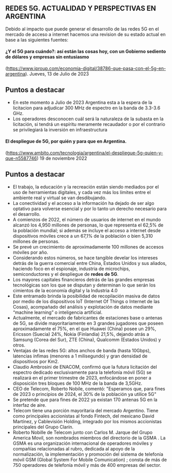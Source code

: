 ## REDES 5G. ACTUALIDAD Y PERSPECTIVAS EN ARGENTINA

Debido al impacto que puede generar el desarrollo de las redes 5G en el mercado de acceso a internet hacemos una revision de su estado actual en base a las siguientes fuentes:

#### ¿Y el 5G para cuándo?: así están las cosas hoy, con un Gobierno sediento de dólares y empresas sin entusiasmo
 (https://www.iproup.com/economia-digital/38786-que-pasa-con-el-5g-en-argentina). Jueves, 13 de Julio de 2023

## Puntos a destacar

- En este momento a Julio de 2023 Argentina esta a la espera de la licitacion para adjudicar 300 MHz de espectro en la banda de 3.3-3.6 GHz.
- Los operadores desconocen cuál será la naturaleza de la subasta en la licitación, si tendrá un espíritu meramente recaudador o por el contrario se privilegiará la inversión en infraestructura

 #### El despliegue de 5G, por quién y para que en Argentina. 
 (https://www.ambito.com/tecnologia/argentina/el-despliegue-5g-quien-y-que-n5587746) 19 de noviembre 2022

 ## Puntos a destacar

 - El trabajo, la educación y la recreación están siendo mediados por el uso de herramientas digitales, y cada vez más los límites entre el ambiente real y virtual se van desdibujando.
- La conectividad y el acceso a la información ha dejado de ser algo optativo para volverse esencial y por lo tanto un derecho necesario para el desarrollo.
- A comienzos de 2022, el número de usuarios de internet en el mundo alcanzó los 4,950 millones de personas, lo que representa el 62,5% de la población mundial; si además se incluye el acceso a internet desde dispositivos móviles crece a un 67,1% de la población o bien 5,310 millones de personas.
- Se prevé un crecimiento de aproximadamente 100 millones de accesos móviles por año.
- Considerando estos números, se hace tangible develar los intereses detrás de la guerra comercial entre China, Estados Unidos y sus aliados, haciendo foco en el espionaje, industria de microchips, semiconductores y el despliegue de **redes de 5G**.
- Los mayores capitales financieros detrás de las grandes empresas tecnológicas son los que se disputan y determinan lo que serán los cimientos de la economía digital y la Industria 4.0
- Este entramado brinda la posibilidad de recopilación masiva de datos por medio de los dispositivos IoT (Internet Of Things o Internet de las Cosas), acompañado del análisis y explotación de datos mediante “machine learning” o inteligencia artificial.
- Actualmente, el mercado de fabricantes de estaciones base o antenas de 5G, se divide mayoritariamente en 3 grandes jugadores que poseen aproximadamente el 75%, en el que Huawei (China) posee un 29%, Ericsson (Suecia) 24%, Nokia (Finlandia) 21,5%, dejando atrás a Samsung (Corea del Sur), ZTE (China), Qualcomm (Estados Unidos) y otros.
- Ventajas de las redes 5G: altos anchos de banda (hasta 10Gbps), latencias ínfimas (menores a 1 milisegundo) y gran densidad de dispositivos por Km2.
- Claudio Ambrosini de ENACOM, confirmó que la futura licitación del espectro dedicado exclusivamente para la telefonía móvil (5G) se realizará en el primer trimestre de 2023, enfocándose en poner a disposición tres bloques de 100 MHz de la banda de 3,5GHz.
- CEO de Telecom, Roberto Nobile, comentó: "Esperamos que, para fines de 2023 o principios de 2024, el 30% de la población ya utilice 5G"
- Se pretende que para fines de 2022 ya existan 170 antenas 5G en la interfaz de aire.
- Telecom tiene una porción mayoritaria del mercado Argentino. Tiene como principales accionistas al fondo Fintech, del mexicano David Martínez, y Cablevisión Holding, integrado por los mismos accionistas principales del Grupo Clarín.
- Roberto Nobille de Telecom junto con Carlos M. Jarque del Grupo America Movil, son nombrados miembros del directorio de la GSMA  . La GSMA es una organización internacional de operadores móviles y compañías relacionadas al rubro, dedicada al apoyo de la normalización, la implementación y promoción del sistema de telefonía móvil GSM (Global System For Mobile Comunication) ; consta de más de 750 operadores de telefonía móvil y más de 400 empresas del sector.


